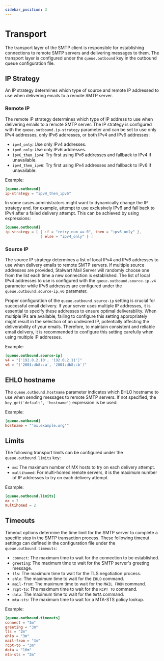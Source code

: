 ```yaml
---
sidebar_position: 3
---
```


# Transport

The transport layer of the SMTP client is responsible for establishing connections to remote SMTP servers and delivering messages to them. The transport layer is configured under the `queue.outbound` key in the outbound queue configuration file.

## IP Strategy

An IP strategy determines which type of source and remote IP addressed to use when delivering emails to a remote SMTP server.

### Remote IP

The remote IP strategy determines which type of IP address to use when delivering emails to a remote SMTP server. The IP strategy is configured with the `queue.outbound.ip-strategy` parameter and can be set to use only IPv4 addresses, only IPv6 addresses, or both IPv4 and IPv6 addresses:

- `ipv4_only`: Use only IPv4 addresses.
- `ipv6_only`: Use only IPv6 addresses.
- `ipv6_then_ipv4`: Try first using IPv6 addresses and fallback to IPv4 if unavailable.
- `ipv4_then_ipv6`: Try first using IPv4 addresses and fallback to IPv6 if unavailable.

Example:

```toml
[queue.outbound]
ip-strategy = "ipv4_then_ipv6"
```

In some cases administrators might want to dynamically change the IP strategy and, for example, attempt to use exclusively IPv6 and fall back to IPv4 after a failed delivery attempt. This can be achieved by using expressions:

```toml
[queue.outbound]
ip-strategy = [ { if = "retry_num == 0", then = "ipv6_only" }, 
                { else = "ipv4_only" } ]
```

### Source IP

The source IP strategy determines a list of local IPv4 and IPv6 addresses to use when delivery emails to remote SMTP servers. If multiple source addresses are provided, Stalwart Mail Server will randomly choose one from the list each time a new connection is established. The list of local IPv4 addresses to use is configured with the `queue.outbound.source-ip.v4` parameter while IPv6 addresses are configured under the `queue.outbound.source-ip.v6` parameter.

Proper configuration of the `queue.outbound.source-ip` setting is crucial for successful email delivery. If your server uses multiple IP addresses, it is essential to specify these addresses to ensure optimal deliverability. When multiple IPs are available, failing to configure this setting appropriately might result in the selection of an undesired IP, potentially affecting the deliverability of your emails. Therefore, to maintain consistent and reliable email delivery, it is recommended to configure this setting carefully when using multiple IP addresses.

Example:

```toml
[queue.outbound.source-ip]
v4 = "['192.0.2.10', '192.0.2.11']"
v6 = "['2001:db8::a', '2001:db8::b']"
```

## EHLO hostname

The `queue.outbound.hostname` parameter indicates which EHLO hostname to use when sending messages to remote SMTP servers. If not specified, the `key_get('default', 'hostname')` expression is be used.

Example:

```toml
[queue.outbound]
hostname = "'mx.example.org'"
```

## Limits

The following transport limits can be configured under the `queue.outbound.limits` key:

- `mx`: The maximum number of MX hosts to try on each delivery attempt.
- `multihomed`: For multi-homed remote servers, it is the maximum number of IP addresses to try on each delivery attempt.

Example:

```toml
[queue.outbound.limits]
mx = 7
multihomed = 2
```

## Timeouts

Timeout options determine the time limit for the SMTP server to complete a specific step in the SMTP transaction process. These following timeout settings can defined in the configuration file under the `queue.outbound.timeouts`:

- `connect`: The maximum time to wait for the connection to be established.
- `greeting`: The maximum time to wait for the SMTP server's greeting message.
- `tls`: The maximum time to wait for the TLS negotiation process.
- `ehlo`: The maximum time to wait for the `EHLO` command.
- `mail-from`: The maximum time to wait for the `MAIL FROM` command.
- `rcpt-to`: The maximum time to wait for the `RCPT TO` command.
- `data`: The maximum time to wait for the `DATA` command.
- `mta-sts`: The maximum time to wait for a MTA-STS policy lookup.

Example:

```toml
[queue.outbound.timeouts]
connect = "3m"
greeting = "3m"
tls = "2m"
ehlo = "3m"
mail-from = "3m"
rcpt-to = "3m"
data = "10m"
mta-sts = "2m"
```
